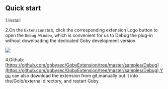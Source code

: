 ## Quick start

1.Install

2.On the `Extensions`tab, click the corresponding extension Logo button to open the `Debug Window`, which is convenient for us to Debug the plug-in without downloading the dedicated Goby development version.

![](https://gobies.org/Debug.gif)


4.Github: [https://github.com/gobysec/GobyExtension/tree/master/samples/Debug](https://github.com/gobysec/GobyExtension/tree/master/samples/Debug),You can also download the extension from git,manually put it into the/Golb/external directory, and restart Goby.